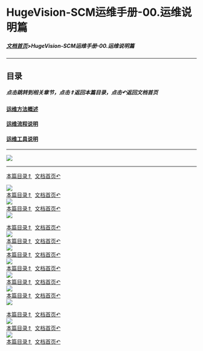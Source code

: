 # HugeVision-SCM运维手册-00.运维说明篇

<span id="目录"></span>

##### [文档首页](../../../index.md)>HugeVision-SCM运维手册-00.运维说明篇
---

## 目录

##### 点击跳转到相关章节，点击⇑返回本篇目录，点击↶返回文档首页

#### [运维方法概述](#1)
#### [运维流程说明](#2)
#### [运维工具说明](#3)

---
![](幻灯片1.PNG)<br>		

---

<span id="1"></span>

[本篇目录⇑](#目录)&nbsp;&nbsp;[文档首页↶](../../../index.md)<br>

![](幻灯片2.PNG)<br>		[本篇目录⇑](#目录)&nbsp;&nbsp;[文档首页↶](../../../index.md)<br>
![](幻灯片3.PNG)<br>		[本篇目录⇑](#目录)&nbsp;&nbsp;[文档首页↶](../../../index.md)<br>
![](幻灯片4.PNG)<br>		

<span id="2"></span>

[本篇目录⇑](#目录)&nbsp;&nbsp;[文档首页↶](../../../index.md)<br>
![](幻灯片5.PNG)<br>		[本篇目录⇑](#目录)&nbsp;&nbsp;[文档首页↶](../../../index.md)<br>
![](幻灯片6.PNG)<br>		[本篇目录⇑](#目录)&nbsp;&nbsp;[文档首页↶](../../../index.md)<br>
![](幻灯片7.PNG)<br>		[本篇目录⇑](#目录)&nbsp;&nbsp;[文档首页↶](../../../index.md)<br>
![](幻灯片8.PNG)<br>		[本篇目录⇑](#目录)&nbsp;&nbsp;[文档首页↶](../../../index.md)<br>
![](幻灯片9.PNG)<br>		[本篇目录⇑](#目录)&nbsp;&nbsp;[文档首页↶](../../../index.md)<br>
![](幻灯片10.PNG)<br>		

<span id="3"></span>

[本篇目录⇑](#目录)&nbsp;&nbsp;[文档首页↶](../../../index.md)<br>
![](幻灯片11.PNG)<br>		[本篇目录⇑](#目录)&nbsp;&nbsp;[文档首页↶](../../../index.md)<br>
![](幻灯片12.PNG)<br>		[本篇目录⇑](#目录)&nbsp;&nbsp;[文档首页↶](../../../index.md)<br>
